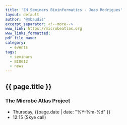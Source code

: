 ```yaml
---
title: 'ZH Seminars Bioinformatics - Joao Rodrigues'
layout: default
author: '@mbaudis'
excerpt_separator: <!--more-->
www_link: https://microbeatlas.org
www_links_formatted:
pdf_file_name:
category:
  - events
tags:
  - seminars
  - BIO612
  - news
---
```


## {{ page.title }}
### The Microbe Atlas Project

* Thursday, {{page.date | date: "%Y-%m-%d" }}
* 12:15 (Skye call)

<!--more-->
